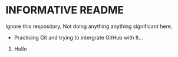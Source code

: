 # INFORMATIVE README
Ignore this respository, Not doing anything anything significant here,
- Practicing Git and trying to intergrate GitHub with It...
1. Hello 